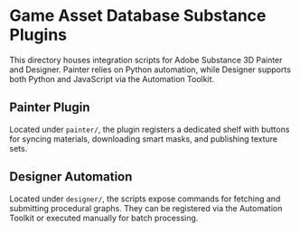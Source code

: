 # Game Asset Database Substance Plugins

This directory houses integration scripts for Adobe Substance 3D Painter
and Designer. Painter relies on Python automation, while Designer
supports both Python and JavaScript via the Automation Toolkit.

## Painter Plugin

Located under `painter/`, the plugin registers a dedicated shelf with
buttons for syncing materials, downloading smart masks, and publishing
texture sets.

## Designer Automation

Located under `designer/`, the scripts expose commands for fetching and
submitting procedural graphs. They can be registered via the Automation
Toolkit or executed manually for batch processing.
